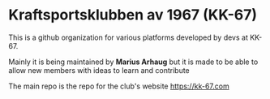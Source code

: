 # Kraftsportsklubben av 1967 (KK-67)

This is a github organization for various platforms developed by devs at KK-67.

Mainly it is being maintained by **Marius Arhaug** but it is made to be able to allow new members with ideas to learn and contribute

The main repo is the repo for the club's website https://kk-67.com
